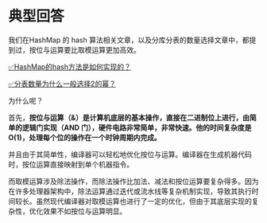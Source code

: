 # 典型回答


我们在HashMap 的 hash 算法相关文章，以及分库分表的数量选择文章中，都提到过，按位与运算要比取模运算更加高效。



[✅HashMap的hash方法是如何实现的？](https://www.yuque.com/hollis666/qyhor6/sz24zwwrdg92qizg)



[✅分表数量为什么一般选择2的幂？](https://www.yuque.com/hollis666/qyhor6/gy0gtl66vv1vmllq)



为什么呢？



首先，**按位与运算（&）是计算机底层的基本操作，直接在二进制位上进行，由简单的逻辑门实现（AND 门），硬件电路非常简单，非常快速。他的时间复杂度是 O(1)，处理每个位的操作在一个时钟周期内完成。**



并且由于其简单性，编译器可以轻松地优化按位与运算。编译器在生成机器代码时，按位运算直接映射到单个机器指令。



而取模运算涉及除法操作，而除法操作比加法、减法和按位运算要复杂得多。因为在许多处理器架构中，除法运算通过迭代或流水线等复杂机制实现，导致其执行时间较长。虽然现代编译器对取模运算也进行了一定的优化，但由于其底层实现的复杂性，优化效果不如按位与运算明显。

